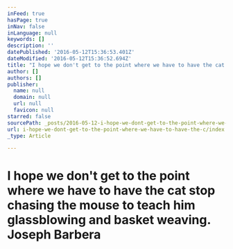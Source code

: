 ```yaml
---
inFeed: true
hasPage: true
inNav: false
inLanguage: null
keywords: []
description: ''
datePublished: '2016-05-12T15:36:53.401Z'
dateModified: '2016-05-12T15:36:52.694Z'
title: "I hope we don't get to the point where we have to have the cat stop chasing the mouse to teach him glassblowing and basket weaving.  Joseph Barbera"
author: []
authors: []
publisher:
  name: null
  domain: null
  url: null
  favicon: null
starred: false
sourcePath: _posts/2016-05-12-i-hope-we-dont-get-to-the-point-where-we-have-to-have-the-c.md
url: i-hope-we-dont-get-to-the-point-where-we-have-to-have-the-c/index.html
_type: Article

---
```

# I hope we don't get to the point where we have to have the cat stop chasing the mouse to teach him glassblowing and basket weaving. **Joseph Barbera**